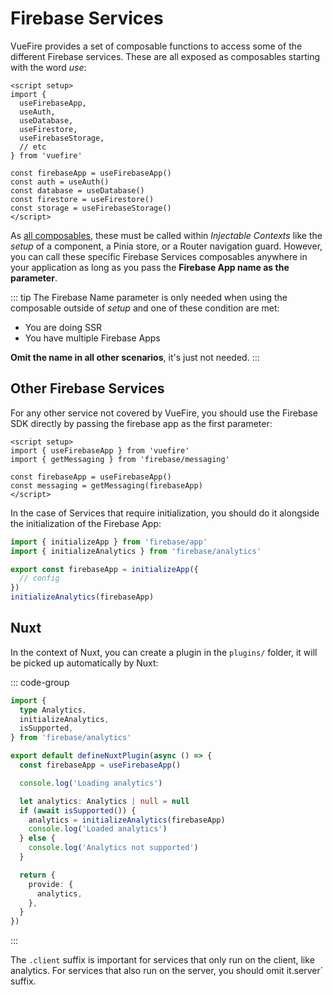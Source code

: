 # Firebase Services

VueFire provides a set of composable functions to access some of the different Firebase services. These are all exposed as composables starting with the word _use_:

```vue
<script setup>
import {
  useFirebaseApp,
  useAuth,
  useDatabase,
  useFirestore,
  useFirebaseStorage,
  // etc
} from 'vuefire'

const firebaseApp = useFirebaseApp()
const auth = useAuth()
const database = useDatabase()
const firestore = useFirestore()
const storage = useFirebaseStorage()
</script>
```

As [all composables](https://vuejs.org/guide/reusability/composables.html), these must be called within _Injectable Contexts_ like the _setup_ of a component, a Pinia store, or a Router navigation guard. However, you can call these specific Firebase Services composables anywhere in your application as long as you pass the **Firebase App name as the parameter**.

::: tip
The Firebase Name parameter is only needed when using the composable outside of _setup_ and one of these condition are met:

- You are doing SSR
- You have multiple Firebase Apps

**Omit the name in all other scenarios**, it's just not needed.
:::

## Other Firebase Services

For any other service not covered by VueFire, you should use the Firebase SDK directly by passing the firebase app as the first parameter:

```vue
<script setup>
import { useFirebaseApp } from 'vuefire'
import { getMessaging } from 'firebase/messaging'

const firebaseApp = useFirebaseApp()
const messaging = getMessaging(firebaseApp)
</script>
```

In the case of Services that require initialization, you should do it alongside the initialization of the Firebase App:

```ts
import { initializeApp } from 'firebase/app'
import { initializeAnalytics } from 'firebase/analytics'

export const firebaseApp = initializeApp({
  // config
})
initializeAnalytics(firebaseApp)
```

## Nuxt

In the context of Nuxt, you can create a plugin in the `plugins/` folder, it will be picked up automatically by Nuxt:

::: code-group

```ts [plugins/analytics.client.ts]
import {
  type Analytics,
  initializeAnalytics,
  isSupported,
} from 'firebase/analytics'

export default defineNuxtPlugin(async () => {
  const firebaseApp = useFirebaseApp()

  console.log('Loading analytics')

  let analytics: Analytics | null = null
  if (await isSupported()) {
    analytics = initializeAnalytics(firebaseApp)
    console.log('Loaded analytics')
  } else {
    console.log('Analytics not supported')
  }

  return {
    provide: {
      analytics,
    },
  }
})
```

:::

The `.client` suffix is important for services that only run on the client, like analytics. For services that also run on the server, you should omit it.server` suffix.
